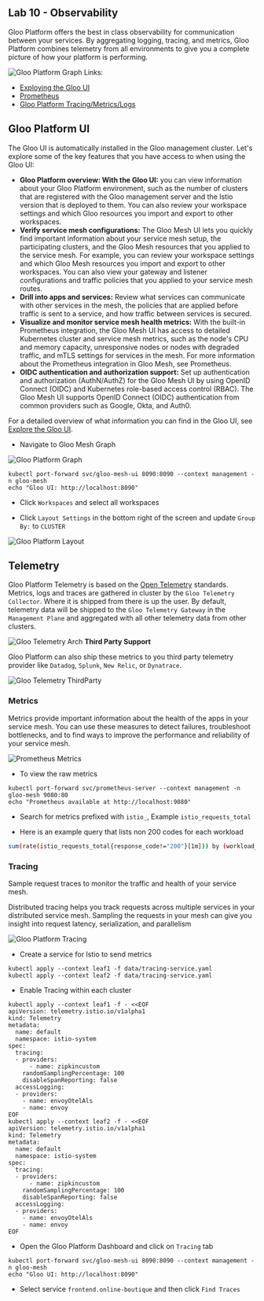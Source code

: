 ## Lab 10 - Observability <a name="lab-10---observability-"></a>


Gloo Platform offers the best in class observability for communication between your services. By aggregating logging, tracing, and metrics, Gloo Platform combines telemetry from all environments to give you a complete picture of how your platform is performing. 

![Gloo Platform Graph](images/gloo-platform-graph.png)
Links:
* [Exploying the Gloo UI](https://docs.solo.io/gloo-mesh-enterprise/latest/observability/tools/dashboard/ui-overview/)
* [Prometheus](https://docs.solo.io/gloo-mesh-enterprise/latest/observability/tools/prometheus/)
* [Gloo Platform Tracing/Metrics/Logs](https://docs.solo.io/gloo-mesh-enterprise/latest/observability/mesh/)

## Gloo Platform UI

The Gloo UI is automatically installed in the Gloo management cluster. Let's explore some of the key features that you have access to when using the Gloo UI:

* **Gloo Platform overview: With the Gloo UI:** you can view information about your Gloo Platform environment, such as the number of clusters that are registered with the Gloo management server and the Istio version that is deployed to them. You can also review your workspace settings and which Gloo resources you import and export to other workspaces.
* **Verify service mesh configurations:** The Gloo Mesh UI lets you quickly find important information about your service mesh setup, the participating clusters, and the Gloo Mesh resources that you applied to the service mesh. For example, you can review your workspace settings and which Gloo Mesh resources you import and export to other workspaces. You can also view your gateway and listener configurations and traffic policies that you applied to your service mesh routes.
* **Drill into apps and services:** Review what services can communicate with other services in the mesh, the policies that are applied before traffic is sent to a service, and how traffic between services is secured.
* **Visualize and monitor service mesh health metrics:** With the built-in Prometheus integration, the Gloo Mesh UI has access to detailed Kubernetes cluster and service mesh metrics, such as the node's CPU and memory capacity, unresponsive nodes or nodes with degraded traffic, and mTLS settings for services in the mesh. For more information about the Prometheus integration in Gloo Mesh, see Prometheus.
* **OIDC authentication and authorization support:** Set up authentication and authorization (AuthN/AuthZ) for the Gloo Mesh UI by using OpenID Connect (OIDC) and Kubernetes role-based access control (RBAC). The Gloo Mesh UI supports OpenID Connect (OIDC) authentication from common providers such as Google, Okta, and Auth0.

For a detailed overview of what information you can find in the Gloo UI, see [Explore the Gloo UI](https://docs.solo.io/gloo-mesh-enterprise/latest/observability/tools/dashboard/ui-overview/).

* Navigate to Gloo Mesh Graph

![Gloo Platform Graph](images/gloo-platform-graph.png)
```shell
kubectl port-forward svc/gloo-mesh-ui 8090:8090 --context management -n gloo-mesh
echo "Gloo UI: http://localhost:8090"
```

* Click `Workspaces` and select all workspaces

* Click `Layout Settings` in the bottom right of the screen and update `Group By:` to `CLUSTER`

![Gloo Platform Layout](images/gloo-platform-graph-layout.png)
## Telemetry

Gloo Platform Telemetry is based on the [Open Telemetry](https://opentelemetry.io/) standards. Metrics, logs and traces are gathered in cluster by the `Gloo Telemetry Collector`. Where it is shipped from there is up the user. By default, telemetry data will be shipped to the `Gloo Telemetry Gateway` in the `Management Plane` and aggregated with all other telemetry data from other clusters.

![Gloo Telemetry Arch](images/gloo-platform-telemetry.png)
**Third Party Support**

Gloo Platform can also ship these metrics to you third party telemetry provider like `Datadog`, `Splunk`, `New Relic`, or `Dynatrace`. 

![Gloo Telemetry ThirdParty](images/external-telemetry.png)
### Metrics

Metrics provide important information about the health of the apps in your service mesh. You can use these measures to detect failures, troubleshoot bottlenecks, and to find ways to improve the performance and reliability of your service mesh.

![Prometheus Metrics](images/prometheus-metrics.png)
* To view the raw metrics
```shell
kubectl port-forward svc/prometheus-server --context management -n gloo-mesh 9080:80
echo "Prometheus available at http://localhost:9080"
```

* Search for metrics prefixed with `istio_`, Example `istio_requests_total`

* Here is an example query that lists non 200 codes for each workload
```bash
sum(rate(istio_requests_total{response_code!="200"}[1m])) by (workload_id,response_code)
```

### Tracing

Sample request traces to monitor the traffic and health of your service mesh.

Distributed tracing helps you track requests across multiple services in your distributed service mesh. Sampling the requests in your mesh can give you insight into request latency, serialization, and parallelism

![Gloo Platform Tracing](images/jaeger.png)


* Create a service for Istio to send metrics
```shell
kubectl apply --context leaf1 -f data/tracing-service.yaml
kubectl apply --context leaf2 -f data/tracing-service.yaml
```

* Enable Tracing within each cluster
```shell
kubectl apply --context leaf1 -f - <<EOF
apiVersion: telemetry.istio.io/v1alpha1
kind: Telemetry
metadata:
  name: default
  namespace: istio-system
spec:
  tracing:
  - providers:
      - name: zipkincustom
    randomSamplingPercentage: 100
    disableSpanReporting: false
  accessLogging:
  - providers:
    - name: envoyOtelAls
    - name: envoy
EOF
kubectl apply --context leaf2 -f - <<EOF
apiVersion: telemetry.istio.io/v1alpha1
kind: Telemetry
metadata:
  name: default
  namespace: istio-system
spec:
  tracing:
  - providers:
      - name: zipkincustom
    randomSamplingPercentage: 100
    disableSpanReporting: false
  accessLogging:
  - providers:
    - name: envoyOtelAls
    - name: envoy
EOF
```

* Open the Gloo Platform Dashboard and click on `Tracing` tab
```shell
kubectl port-forward svc/gloo-mesh-ui 8090:8090 --context management -n gloo-mesh
echo "Gloo UI: http://localhost:8090"
```

* Select service `frontend.online-boutique` and then click `Find Traces`
